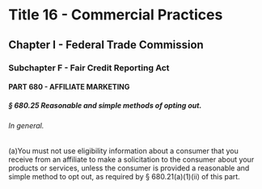 
# Title 16 - Commercial Practices
## Chapter I - Federal Trade Commission
### Subchapter F - Fair Credit Reporting Act
#### PART 680 - AFFILIATE MARKETING
##### § 680.25 Reasonable and simple methods of opting out.
###### In general.

(a)You must not use eligibility information about a consumer that you receive from an affiliate to make a solicitation to the consumer about your products or services, unless the consumer is provided a reasonable and simple method to opt out, as required by § 680.21(a)(1)(ii) of this part.
